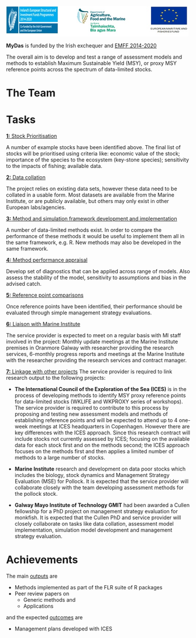 ![](emff-logo.jpg)  

**MyDas** is funded by the Irish exchequer and [EMFF 2014-2020](https://ec.europa.eu/fisheries/cfp/emff_en)

The overall aim is to develop and test a range of assessment models and methods to establish Maximum Sustainable Yield (MSY), or proxy MSY reference points across the spectrum of data-limited stocks. 

# The Team

## 
##
##

# Tasks

[**1:** Stock Prioritisation](https://github.com/laurieKell/mydas/wiki/Task-1:-Stock-prioritisation)

A number of example stocks have been identified above. The final list of stocks will be prioritised using criteria like: economic value of the stock; importance of the species to the ecosystem (key-stone species); sensitivity to the impacts of fishing; available data.

[**2:** Data collation](https://github.com/laurieKell/mydas/wiki/Task-2:-Data-collation)

The project relies on existing data sets, however these data need to be collated in a usable form. Most datasets are available from the Marine Institute, or are publicly available, but others may only exist in other European labs/agencies.

[**3:** Method and simulation framework development and implementation](https://github.com/laurieKell/mydas/wiki/Task-3:-Method-and-simulation-framework-development-and-implementation)

A number of data-limited methods exist. In order to compare the performance of these methods it would be useful to implement them all in the same framework, e.g. R. New methods may also be developed in the same framework.

[**4:** Method performance appraisal](https://github.com/laurieKell/mydas/wiki/Task-4:-Method-performance-appraisal)

Develop set of diagnostics that can be applied across range of models. Also assess the stability of the model, sensitivity to assumptions and bias in the advised catch.

[**5:** Reference point comparisons](https://github.com/laurieKell/mydas/wiki/Task-5:-Reference-point-comparisons-(across-candidate-methods))

Once reference points have been identified, their performance should be evaluated through simple management strategy evaluations.

[**6:** Liaison with Marine Institute](https://github.com/laurieKell/mydas/wiki/Task-6:-Liaison-with-Marine-Institute)

The service provider is expected to meet on a regular basis with MI staff involved in the project:
Monthly update meetings at the Marine Institute premises in Oranmore Galway with researcher providing the research services, 
6-monthly progress reports and meetings at the Marine Institute with the researcher providing the research services and contract manager. 

[**7:** Linkage with other projects](https://github.com/laurieKell/mydas/wiki/Task-7:-Linkage-with-other-projects)
The service provider is required to link research output to the following projects: 

+ **The International Council of the Exploration of the Sea (ICES)** is in the process of developing methods to identify MSY proxy reference points for data-limited stocks (WKLIFE and WKPROXY series of workshops). The service provider is required to contribute to this process by proposing and testing new assessment models and methods of establishing reference points and will be expected to attend up to 4 one-week meetings at ICES headquarters in Copenhagen. However there are key differences with the ICES approach. Since this research contract will include stocks not currently assessed by ICES; focusing on the available data for each stock first and on the methods second; the ICES approach focuses on the methods first and then applies a limited number of methods to a large number of stocks.

+ **Marine Institute** research and development on data poor stocks which includes the biology, stock dynamics and Management Strategy Evaluation (MSE) for Pollock.  It is expected that the service provider will collaborate closely with the team developing assessment methods for the pollock stock.

+ **Galway Mayo Institute of Technology GMIT** had been awarded a Cullen fellowship for a PhD project on management strategy evaluation for monkfish. It is expected that the Cullen PhD and service provider will closely collaborate on tasks like data collation, assessment model implementation, simulation model development and management strategy evaluation. 

# Achievements

The main [outputs](https://github.com/laurieKell/mydas/wiki/Outputs) are 

+ Methods implemented as part of the FLR suite of R packages
+ Peer review papers on
     - Generic methods and
     - Applications

and the expected [outcomes](https://github.com/laurieKell/mydas/wiki/Outputs)  are
+ Management plans developed with ICES   

